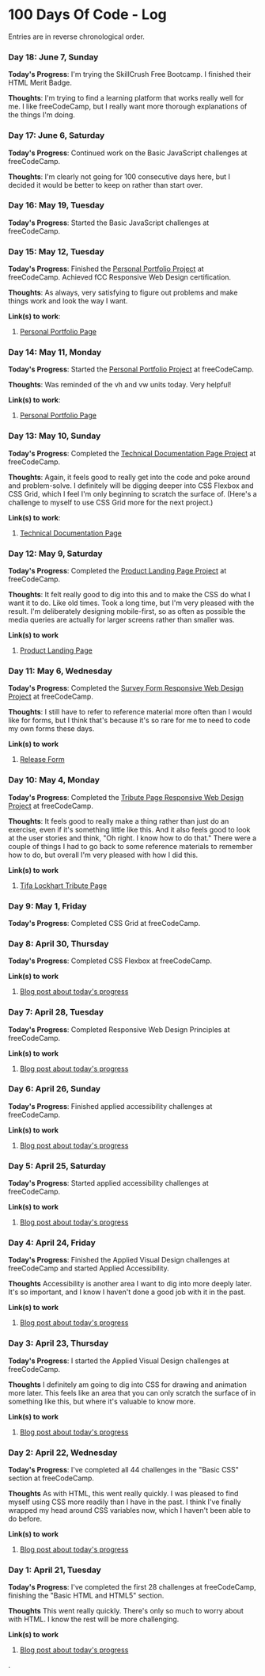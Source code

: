 # 100 Days Of Code - Log
Entries are in reverse chronological order.

### Day 18: June 7, Sunday
**Today's Progress**: I'm trying the SkillCrush Free Bootcamp. I finished their HTML Merit Badge.

**Thoughts**: I'm trying to find a learning platform that works really well for me. I like freeCodeCamp, but I really want more thorough explanations of the things I'm doing.

### Day 17: June 6, Saturday
**Today's Progress**: Continued work on the Basic JavaScript challenges at freeCodeCamp.

**Thoughts**: I'm clearly not going for 100 consecutive days here, but I decided it would be better to keep on rather than start over.

### Day 16: May 19, Tuesday
**Today's Progress**: Started the Basic JavaScript challenges at freeCodeCamp.

### Day 15: May 12, Tuesday
**Today's Progress**: Finished the [Personal Portfolio Project](https://www.freecodecamp.org/learn/responsive-web-design/responsive-web-design-projects/build-a-personal-portfolio-webpage) at freeCodeCamp. Achieved fCC Responsive Web Design certification.

**Thoughts**: As always, very satisfying to figure out problems and make things work and look the way I want.

**Link(s) to work**:
1. [Personal Portfolio Page](https://codepen.io/kimberlyhirsh/full/RwWJZjB)

### Day 14: May 11, Monday
**Today's Progress**: Started the [Personal Portfolio Project](https://www.freecodecamp.org/learn/responsive-web-design/responsive-web-design-projects/build-a-personal-portfolio-webpage) at freeCodeCamp.

**Thoughts**: Was reminded of the vh and vw units today. Very helpful!

**Link(s) to work**:
1. [Personal Portfolio Page](https://codepen.io/kimberlyhirsh/full/RwWJZjB)

### Day 13: May 10, Sunday
**Today's Progress**: Completed the [Technical Documentation Page Project](https://www.freecodecamp.org/learn/responsive-web-design/responsive-web-design-projects/build-a-technical-documentation-page) at freeCodeCamp.

**Thoughts**: Again, it feels good to really get into the code and poke around and problem-solve. I definitely will be digging deeper into CSS Flexbox and CSS Grid, which I feel I'm only beginning to scratch the surface of. (Here's a challenge to myself to use CSS Grid more for the next project.)

**Link(s) to work**:
1. [Technical Documentation Page](https://codepen.io/kimberlyhirsh/full/rNOvKbo)

### Day 12: May 9, Saturday
**Today's Progress**: Completed the [Product Landing Page Project](https://www.freecodecamp.org/learn/responsive-web-design/responsive-web-design-projects/build-a-product-landing-page) at freeCodeCamp.

**Thoughts**: It felt really good to dig into this and to make the CSS do what I want it to do. Like old times. Took a long time, but I'm very pleased with the result. I'm deliberately designing mobile-first, so as often as possible the media queries are actually for larger screens rather than smaller was.

**Link(s) to work**
1. [Product Landing Page](https://codepen.io/kimberlyhirsh/full/oNjdYrj)

### Day 11: May 6, Wednesday

**Today's Progress**: Completed the [Survey Form Responsive Web Design Project](https://www.freecodecamp.org/learn/responsive-web-design/responsive-web-design-projects/build-a-survey-form) at freeCodeCamp.

**Thoughts**: I still have to refer to reference material more often than I would like for forms, but I think that's because it's so rare for me to need to code my own forms these days.

**Link(s) to work**
1. [Release Form](https://codepen.io/kimberlyhirsh/full/NWGyvqG)

### Day 10: May 4, Monday

**Today's Progress**: Completed the [Tribute Page Responsive Web Design Project](https://www.freecodecamp.org/learn/responsive-web-design/responsive-web-design-projects/build-a-tribute-page) at freeCodeCamp.

**Thoughts**: It feels good to really make a thing rather than just do an exercise, even if it's something little like this. And it also feels good to look at the user stories and think, "Oh right. I know how to do that." There were a couple of things I had to go back to some reference materials to remember how to do, but overall I'm very pleased with how I did this.

**Link(s) to work**
1. [Tifa Lockhart Tribute Page](https://codepen.io/kimberlyhirsh/full/qBOpbqv)

### Day 9: May 1, Friday

**Today's Progress**: Completed CSS Grid at freeCodeCamp.

### Day 8: April 30, Thursday

**Today's Progress**: Completed CSS Flexbox at freeCodeCamp.

**Link(s) to work**
1. [Blog post about today's progress](https://kimberlyhirsh.com/2020/04/30/todays-daysofcode-progress.html)

### Day 7: April 28, Tuesday

**Today's Progress**: Completed Responsive Web Design Principles at freeCodeCamp.

**Link(s) to work**
1. [Blog post about today's progress](https://kimberlyhirsh.com/2020/04/30/todays-daysofcode-progress.html)

### Day 6: April 26, Sunday

**Today's Progress**: Finished applied accessibility challenges at freeCodeCamp.

**Link(s) to work**
1. [Blog post about today's progress](https://kimberlyhirsh.com/2020/04/30/todays-daysofcode-progress.html)

### Day 5: April 25, Saturday

**Today's Progress**: Started applied accessibility challenges at freeCodeCamp.

**Link(s) to work**
1. [Blog post about today's progress](https://kimberlyhirsh.com/2020/04/25/todays-daysofcode-progress.html)

### Day 4: April 24, Friday

**Today's Progress**: Finished the Applied Visual Design challenges at freeCodeCamp and started Applied Accessibility.

**Thoughts** Accessibility is another area I want to dig into more deeply later. It's so important, and I know I haven't done a good job with it in the past.

**Link(s) to work**
1. [Blog post about today's progress](https://kimberlyhirsh.com/2020/04/24/todays-daysofcode-progress.html)

### Day 3: April 23, Thursday

**Today's Progress**: I started the Applied Visual Design challenges at freeCodeCamp.

**Thoughts** I definitely am going to dig into CSS for drawing and animation more later. This feels like an area that you can only scratch the surface of in something like this, but where it's valuable to know more.

**Link(s) to work**
1. [Blog post about today's progress](https://kimberlyhirsh.com/2020/04/23/todays-daysofcode-progress.html)

### Day 2: April 22, Wednesday

**Today's Progress**: I've completed all 44 challenges in the "Basic CSS" section at freeCodeCamp.

**Thoughts** As with HTML, this went really quickly. I was pleased to find myself using CSS more readily than I have in the past. I think I've finally wrapped my head around CSS variables now, which I haven't been able to do before.

**Link(s) to work**
1. [Blog post about today's progress](https://kimberlyhirsh.com/2020/04/22/todays-daysofcode-progress.html)

### Day 1: April 21, Tuesday

**Today's Progress**: I've completed the first 28 challenges at freeCodeCamp, finishing the "Basic HTML and HTML5" section.

**Thoughts** This went really quickly. There's only so much to worry about with HTML. I know the rest will be more challenging.

**Link(s) to work**
1. [Blog post about today's progress](https://kimberlyhirsh.com/2020/04/21/daysofcode-round.html)

.
